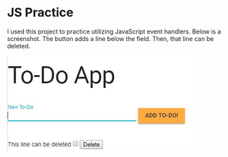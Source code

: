 # JS Practice

I used this project to practice utilizing JavaScript event handlers.  Below is a screenshot. The button adds a line below the field. Then, that line can be deleted.

<img src="images/screenshot.JPG">
